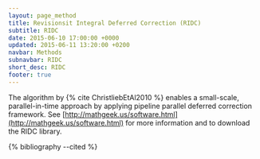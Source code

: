 ```yaml
---
layout: page_method
title: Revisionsit Integral Deferred Correction (RIDC)
subtitle: RIDC
date: 2015-06-10 17:00:00 +0000
updated: 2015-06-11 13:20:00 +0200
navbar: Methods
subnavbar: RIDC
short_desc: RIDC
footer: true
---
```


The algorithm by {% cite ChristliebEtAl2010 %} enables a small-scale, parallel-in-time approach by
applying pipeline parallel deferred correction framework.
See [http://mathgeek.us/software.html](http://mathgeek.us/software.html) for more information and
to download the RIDC library.

{% bibliography --cited %}

